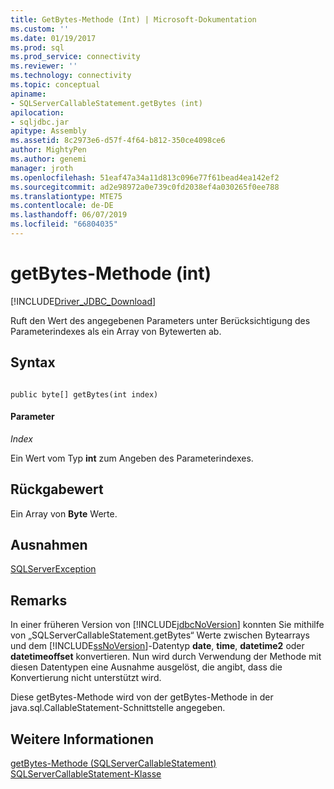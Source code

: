 ```yaml
---
title: GetBytes-Methode (Int) | Microsoft-Dokumentation
ms.custom: ''
ms.date: 01/19/2017
ms.prod: sql
ms.prod_service: connectivity
ms.reviewer: ''
ms.technology: connectivity
ms.topic: conceptual
apiname:
- SQLServerCallableStatement.getBytes (int)
apilocation:
- sqljdbc.jar
apitype: Assembly
ms.assetid: 8c2973e6-d57f-4f64-b812-350ce4098ce6
author: MightyPen
ms.author: genemi
manager: jroth
ms.openlocfilehash: 51eaf47a34a11d813c096e77f61bead4ea142ef2
ms.sourcegitcommit: ad2e98972a0e739c0fd2038ef4a030265f0ee788
ms.translationtype: MTE75
ms.contentlocale: de-DE
ms.lasthandoff: 06/07/2019
ms.locfileid: "66804035"
---
```

# <a name="getbytes-method-int"></a>getBytes-Methode (int)
[!INCLUDE[Driver_JDBC_Download](../../../includes/driver_jdbc_download.md)]

  Ruft den Wert des angegebenen Parameters unter Berücksichtigung des Parameterindexes als ein Array von Bytewerten ab.  
  
## <a name="syntax"></a>Syntax  
  
```  
  
public byte[] getBytes(int index)  
```  
  
#### <a name="parameters"></a>Parameter  
 *Index*  
  
 Ein Wert vom Typ **int** zum Angeben des Parameterindexes.  
  
## <a name="return-value"></a>Rückgabewert  
 Ein Array von **Byte** Werte.  
  
## <a name="exceptions"></a>Ausnahmen  
 [SQLServerException](../../../connect/jdbc/reference/sqlserverexception-class.md)  
  
## <a name="remarks"></a>Remarks  
 In einer früheren Version von [!INCLUDE[jdbcNoVersion](../../../includes/jdbcnoversion_md.md)] konnten Sie mithilfe von „SQLServerCallableStatement.getBytes“ Werte zwischen Bytearrays und dem [!INCLUDE[ssNoVersion](../../../includes/ssnoversion-md.md)]-Datentyp **date**, **time**, **datetime2** oder **datetimeoffset** konvertieren. Nun wird durch Verwendung der Methode mit diesen Datentypen eine Ausnahme ausgelöst, die angibt, dass die Konvertierung nicht unterstützt wird.  
  
 Diese getBytes-Methode wird von der getBytes-Methode in der java.sql.CallableStatement-Schnittstelle angegeben.  
  
## <a name="see-also"></a>Weitere Informationen  
 [getBytes-Methode &#40;SQLServerCallableStatement&#41;](../../../connect/jdbc/reference/getbytes-method-sqlservercallablestatement.md)   
 [SQLServerCallableStatement-Klasse](../../../connect/jdbc/reference/sqlservercallablestatement-class.md)  
  
  
